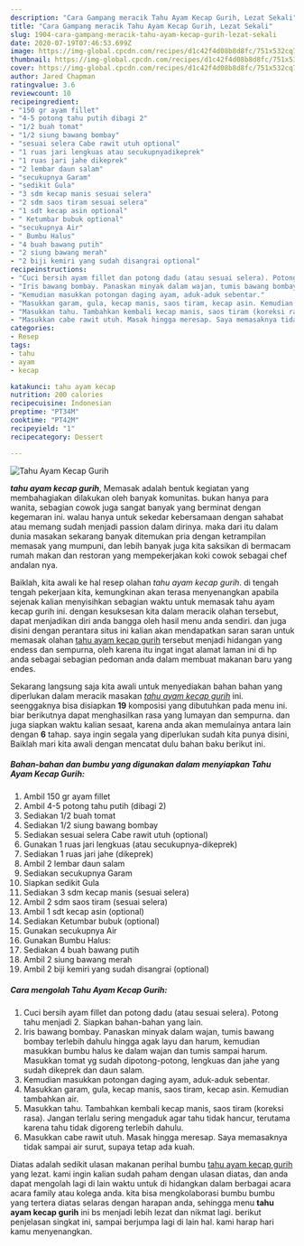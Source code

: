 ```yaml
---
description: "Cara Gampang meracik Tahu Ayam Kecap Gurih, Lezat Sekali"
title: "Cara Gampang meracik Tahu Ayam Kecap Gurih, Lezat Sekali"
slug: 1904-cara-gampang-meracik-tahu-ayam-kecap-gurih-lezat-sekali
date: 2020-07-19T07:46:53.699Z
image: https://img-global.cpcdn.com/recipes/d1c42f4d08b8d8fc/751x532cq70/tahu-ayam-kecap-gurih-foto-resep-utama.jpg
thumbnail: https://img-global.cpcdn.com/recipes/d1c42f4d08b8d8fc/751x532cq70/tahu-ayam-kecap-gurih-foto-resep-utama.jpg
cover: https://img-global.cpcdn.com/recipes/d1c42f4d08b8d8fc/751x532cq70/tahu-ayam-kecap-gurih-foto-resep-utama.jpg
author: Jared Chapman
ratingvalue: 3.6
reviewcount: 10
recipeingredient:
- "150 gr ayam fillet"
- "4-5 potong tahu putih dibagi 2"
- "1/2 buah tomat"
- "1/2 siung bawang bombay"
- "sesuai selera Cabe rawit utuh optional"
- "1 ruas jari lengkuas atau secukupnyadikeprek"
- "1 ruas jari jahe dikeprek"
- "2 lembar daun salam"
- "secukupnya Garam"
- "sedikit Gula"
- "3 sdm kecap manis sesuai selera"
- "2 sdm saos tiram sesuai selera"
- "1 sdt kecap asin optional"
- " Ketumbar bubuk optional"
- "secukupnya Air"
- " Bumbu Halus"
- "4 buah bawang putih"
- "2 siung bawang merah"
- "2 biji kemiri yang sudah disangrai optional"
recipeinstructions:
- "Cuci bersih ayam fillet dan potong dadu (atau sesuai selera). Potong tahu menjadi 2. Siapkan bahan-bahan yang lain."
- "Iris bawang bombay. Panaskan minyak dalam wajan, tumis bawang bombay terlebih dahulu hingga agak layu dan harum, kemudian masukkan bumbu halus ke dalam wajan dan tumis sampai harum. Masukkan tomat yg sudah dipotong-potong, lengkuas dan jahe yang sudah dikeprek dan daun salam."
- "Kemudian masukkan potongan daging ayam, aduk-aduk sebentar."
- "Masukkan garam, gula, kecap manis, saos tiram, kecap asin. Kemudian tambahkan air."
- "Masukkan tahu. Tambahkan kembali kecap manis, saos tiram (koreksi rasa). Jangan terlalu sering mengaduk agar tahu tidak hancur, terutama karena tahu tidak digoreng terlebih dahulu."
- "Masukkan cabe rawit utuh. Masak hingga meresap. Saya memasaknya tidak sampai air surut, supaya tetap ada kuah."
categories:
- Resep
tags:
- tahu
- ayam
- kecap

katakunci: tahu ayam kecap 
nutrition: 200 calories
recipecuisine: Indonesian
preptime: "PT34M"
cooktime: "PT42M"
recipeyield: "1"
recipecategory: Dessert

---
```



![Tahu Ayam Kecap Gurih](https://img-global.cpcdn.com/recipes/d1c42f4d08b8d8fc/751x532cq70/tahu-ayam-kecap-gurih-foto-resep-utama.jpg)

<b><i>tahu ayam kecap gurih</i></b>, Memasak adalah bentuk kegiatan yang membahagiakan dilakukan oleh banyak komunitas. bukan hanya para wanita, sebagian cowok juga sangat banyak yang berminat dengan kegemaran ini. walau hanya untuk sekedar kebersamaan dengan sahabat atau memang sudah menjadi passion dalam dirinya. maka dari itu dalam dunia masakan sekarang banyak ditemukan pria dengan ketrampilan memasak yang mumpuni, dan lebih banyak juga kita saksikan di bermacam rumah makan dan restoran yang mempekerjakan koki cowok sebagai chef andalan nya.



Baiklah, kita awali ke hal resep olahan <i>tahu ayam kecap gurih</i>. di tengah tengah pekerjaan kita, kemungkinan akan terasa menyenangkan apabila sejenak kalian menyisihkan sebagian waktu untuk memasak tahu ayam kecap gurih ini. dengan kesuksesan kita dalam meracik olahan tersebut, dapat menjadikan diri anda bangga oleh hasil menu anda sendiri. dan juga disini dengan perantara situs ini kalian akan mendapatkan saran saran untuk memasak olahan <u>tahu ayam kecap gurih</u> tersebut menjadi hidangan yang endess dan sempurna, oleh karena itu ingat ingat alamat laman ini di hp anda sebagai sebagian pedoman anda dalam membuat makanan baru yang endes.


Sekarang langsung saja kita awali untuk menyediakan bahan bahan yang diperlukan dalam meracik masakan <u><i>tahu ayam kecap gurih</i></u> ini. seenggaknya bisa disiapkan <b>19</b> komposisi yang dibutuhkan pada menu ini. biar berikutnya dapat menghasilkan rasa yang lumayan dan sempurna. dan juga siapkan waktu kalian sesaat, karena anda akan memulainya antara lain dengan <b>6</b> tahap. saya ingin segala yang diperlukan sudah kita punya disini, Baiklah mari kita awali dengan mencatat dulu bahan baku berikut ini.

<!--inarticleads1-->

##### Bahan-bahan dan bumbu yang digunakan dalam menyiapkan Tahu Ayam Kecap Gurih:

1. Ambil 150 gr ayam fillet
1. Ambil 4-5 potong tahu putih (dibagi 2)
1. Sediakan 1/2 buah tomat
1. Sediakan 1/2 siung bawang bombay
1. Sediakan sesuai selera Cabe rawit utuh (optional)
1. Gunakan 1 ruas jari lengkuas (atau secukupnya-dikeprek)
1. Sediakan 1 ruas jari jahe (dikeprek)
1. Ambil 2 lembar daun salam
1. Sediakan secukupnya Garam
1. Siapkan sedikit Gula
1. Sediakan 3 sdm kecap manis (sesuai selera)
1. Ambil 2 sdm saos tiram (sesuai selera)
1. Ambil 1 sdt kecap asin (optional)
1. Sediakan  Ketumbar bubuk (optional)
1. Gunakan secukupnya Air
1. Gunakan  Bumbu Halus:
1. Sediakan 4 buah bawang putih
1. Ambil 2 siung bawang merah
1. Ambil 2 biji kemiri yang sudah disangrai (optional)




<!--inarticleads2-->

##### Cara mengolah Tahu Ayam Kecap Gurih:

1. Cuci bersih ayam fillet dan potong dadu (atau sesuai selera). Potong tahu menjadi 2. Siapkan bahan-bahan yang lain.
1. Iris bawang bombay. Panaskan minyak dalam wajan, tumis bawang bombay terlebih dahulu hingga agak layu dan harum, kemudian masukkan bumbu halus ke dalam wajan dan tumis sampai harum. Masukkan tomat yg sudah dipotong-potong, lengkuas dan jahe yang sudah dikeprek dan daun salam.
1. Kemudian masukkan potongan daging ayam, aduk-aduk sebentar.
1. Masukkan garam, gula, kecap manis, saos tiram, kecap asin. Kemudian tambahkan air.
1. Masukkan tahu. Tambahkan kembali kecap manis, saos tiram (koreksi rasa). Jangan terlalu sering mengaduk agar tahu tidak hancur, terutama karena tahu tidak digoreng terlebih dahulu.
1. Masukkan cabe rawit utuh. Masak hingga meresap. Saya memasaknya tidak sampai air surut, supaya tetap ada kuah.




Diatas adalah sedikit ulasan makanan perihal bumbu <u>tahu ayam kecap gurih</u> yang lezat. kami ingin kalian sudah paham dengan ulasan diatas, dan anda dapat mengolah lagi di lain waktu untuk di hidangkan dalam berbagai acara acara family atau kolega anda. kita bisa mengkolaborasi bumbu bumbu yang tertera diatas selaras dengan harapan anda, sehingga menu <b>tahu ayam kecap gurih</b> ini bs menjadi lebih lezat dan nikmat lagi. berikut penjelasan singkat ini, sampai berjumpa lagi di lain hal. kami harap hari kamu menyenangkan.
